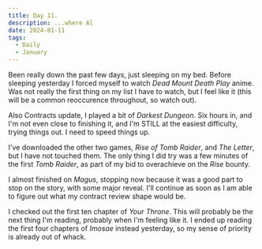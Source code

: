 ```yaml
---
title: Day 11.
description: ...where Al 
date: 2024-01-11
tags: 
  - Daily
  - January
---
```

Been really down the past few days, just sleeping on my bed. Before sleeping yesterday I forced myself to watch *Dead Mount Death Play* anime. Was not really the first thing on my list I have to watch, but I feel like it (this will be a common reoccurence throughout, so watch out).

Also Contracts update, I played a bit of *Darkest Dungeon*. Six hours in, and I'm not even close to finishing it, and I'm STILL at the easiest difficulty, trying things out. I need to speed things up.

I've downloaded the other two games, *Rise of Tomb Raider*, and *The Letter*, but I have not touched them. The only thing I did try was a few minutes of the first *Tomb Raider*, as part of my bid to overachieve on the *Rise* bounty.

I almost finished on *Magus*, stopping now because it was a good part to stop on the story, with some major reveal. I'll continue as soon as I am able to figure out what my contract review shape would be.

I checked out the first ten chapter of *Your Throne*. This will probably be the next thing I'm reading, probably when I'm feeling like it. I ended up reading the first four chapters of *Imosae* instead yesterday, so my sense of priority is already out of whack.